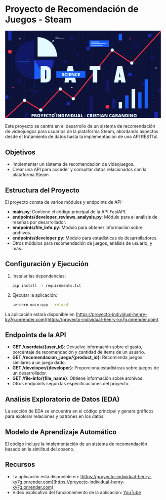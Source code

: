 # Proyecto de Recomendación de Juegos - Steam

![Portada del Proyecto](./templates/portada.jpg)

Este proyecto se centra en el desarrollo de un sistema de recomendación de videojuegos para usuarios de la plataforma Steam, abordando aspectos desde el tratamiento de datos hasta la implementación de una API RESTful.

## Objetivos

- Implementar un sistema de recomendación de videojuegos.
- Crear una API para acceder y consultar datos relacionados con la plataforma Steam.

## Estructura del Proyecto

El proyecto consta de varios módulos y endpoints de API:

- **main.py**: Contiene el código principal de la API FastAPI.
- **endpoints/developer_reviews_analysis.py**: Módulo para el análisis de reseñas por desarrollador.
- **endpoints/file_info.py**: Módulo para obtener información sobre archivos.
- **endpoints/developer.py**: Módulo para estadísticas de desarrolladores.
- Otros módulos para recomendación de juegos, análisis de usuario, y más.

## Configuración y Ejecución

1. Instalar las dependencias:

    ```bash
    pip install -r requirements.txt
    ```

2. Ejecutar la aplicación:

    ```bash
    uvicorn main:app --reload
    ```

La aplicación estará disponible en [https://proyecto-individual-henry-ky7g.onrender.com](https://proyecto-individual-henry-ky7g.onrender.com).

## Endpoints de la API

- **GET /userdata/{user_id}**: Devuelve información sobre el gasto, porcentaje de recomendación y cantidad de items de un usuario.
- **GET /recomendacion_juego/{product_id}**: Recomienda juegos similares a un juego dado.
- **GET /developer/{developer}**: Proporciona estadísticas sobre juegos de un desarrollador.
- **GET /file-info/{file_name}**: Obtiene información sobre archivos.
- Otros endpoints según las especificaciones del proyecto.

## Análisis Exploratorio de Datos (EDA)

La sección de EDA se encuentra en el código principal y genera gráficos para explorar relaciones y patrones en los datos.

## Modelo de Aprendizaje Automático

El código incluye la implementación de un sistema de recomendación basado en la similitud del coseno.

## Recursos

- La aplicación está disponible en: [https://proyecto-individual-henry-ky7g.onrender.com](https://proyecto-individual-henry-ky7g.onrender.com)
- Video explicativo del funcionamiento de la aplicación: [YouTube](https://youtube.com/#)
